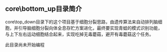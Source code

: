 ﻿## core\bottom_up目录简介
core\top_down目录下的这个项目基于细胞分裂思路，由遗传算法来自动排列脑细胞，并引导脑细胞分裂向体全息存贮方案进化，最终要实现青蛙的模式识别功能，与上下左右运动细胞结合起来，实现吃掉无毒蘑菇，避开有毒蘑菇这个任务。

此目录尚未开始编程